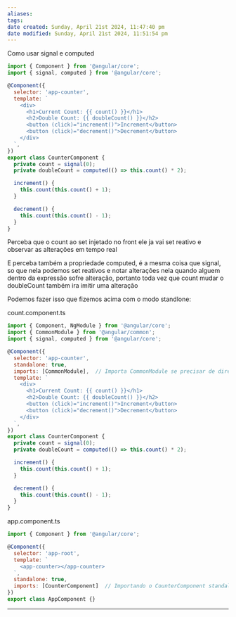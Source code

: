```yaml
---
aliases: 
tags: 
date created: Sunday, April 21st 2024, 11:47:40 pm
date modified: Sunday, April 21st 2024, 11:51:54 pm
---
```

Como usar signal e computed

```javascript
import { Component } from '@angular/core';
import { signal, computed } from '@angular/core';

@Component({
  selector: 'app-counter',
  template: `
    <div>
      <h1>Current Count: {{ count() }}</h1>
      <h2>Double Count: {{ doubleCount() }}</h2>
      <button (click)="increment()">Increment</button>
      <button (click)="decrement()">Decrement</button>
    </div>
  `,
})
export class CounterComponent {
  private count = signal(0);
  private doubleCount = computed(() => this.count() * 2);

  increment() {
    this.count(this.count() + 1);
  }

  decrement() {
    this.count(this.count() - 1);
  }
}
```

Perceba que o count ao set injetado no front ele ja vai set reativo e observar as alterações em tempo real

E perceba também a propriedade computed, é a mesma coisa que signal, so que nela podemos set reativos e notar alterações nela quando alguem dentro da expressão sofre alteração, portanto toda vez que count mudar o doubleCount também ira imitir uma alteração

Podemos fazer isso que fizemos acima com o modo standlone:

count.component.ts
```javascript
import { Component, NgModule } from '@angular/core';
import { CommonModule } from '@angular/common';
import { signal, computed } from '@angular/core';

@Component({
  selector: 'app-counter',
  standalone: true,
  imports: [CommonModule],  // Importa CommonModule se precisar de diretivas como ngIf, ngFor, etc.
  template: `
    <div>
      <h1>Current Count: {{ count() }}</h1>
      <h2>Double Count: {{ doubleCount() }}</h2>
      <button (click)="increment()">Increment</button>
      <button (click)="decrement()">Decrement</button>
    </div>
  `,
})
export class CounterComponent {
  private count = signal(0);
  private doubleCount = computed(() => this.count() * 2);

  increment() {
    this.count(this.count() + 1);
  }

  decrement() {
    this.count(this.count() - 1);
  }
}
```

app.component.ts
```javascript
import { Component } from '@angular/core';

@Component({
  selector: 'app-root',
  template: `
    <app-counter></app-counter>
  `,
  standalone: true,
  imports: [CounterComponent]  // Importando o CounterComponent standalone
})
export class AppComponent {}
```

---